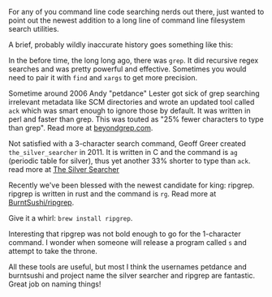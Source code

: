 For any of you command line code searching nerds out there, just wanted to point out the newest addition to a long line of command line filesystem search utilities.

A brief, probably wildly inaccurate history goes something like this:

In the before time, the long long ago, there was `grep`. It did recursive regex searches and was pretty powerful and effective. Sometimes you would need to pair it with `find` and `xargs` to get more precision.

Sometime around 2006 Andy "petdance" Lester got sick of grep searching irrelevant metadata like SCM directories and wrote an updated tool called `ack` which was smart enough to ignore those by default. It was written in perl and faster than grep. This was touted as "25% fewer characters to type than grep". Read more at [beyondgrep.com](http://beyondgrep.com).

Not satisfied with a 3-character search command, Geoff Greer created `the_silver_searcher` in 2011. It is written in C and the command is `ag` (periodic table for silver), thus yet another 33% shorter to type than `ack`. read more at [The Silver Searcher](http://geoff.greer.fm/ag/)

Recently we've been blessed with the newest candidate for king: ripgrep. ripgrep is written in rust and the command is `rg`. Read more at [BurntSushi/ripgrep](https://github.com/BurntSushi/ripgrep).

Give it a whirl: `brew install ripgrep`.

Interesting that ripgrep was not bold enough to go for the 1-character command. I wonder when someone will release a program called `s` and attempt to take the throne.

All these tools are useful, but most I think the usernames petdance and burntsushi and project name the silver searcher and ripgrep are fantastic. Great job on naming things!
